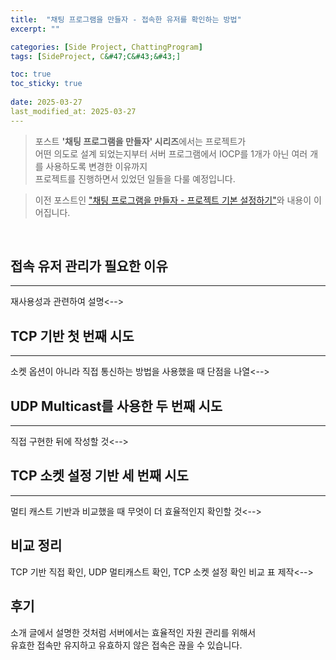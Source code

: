 ```yaml
---
title:  "채팅 프로그램을 만들자 - 접속한 유저를 확인하는 방법"
excerpt: ""

categories: [Side Project, ChattingProgram]
tags: [SideProject, C&#47;C&#43;&#43;]

toc: true
toc_sticky: true
 
date: 2025-03-27
last_modified_at: 2025-03-27
---
```


> 포스트 **'채팅 프로그램을 만들자' 시리즈**에서는 프로젝트가  
> 어떤 의도로 설계 되었는지부터 서버 프로그램에서 IOCP를 1개가 아닌 여러 개를 사용하도록 변경한 이유까지  
> 프로젝트를 진행하면서 있었던 일들을 다룰 예정입니다.  

> 이전 포스트인 ["채팅 프로그램을 만들자 - 프로젝트 기본 설정하기"](https://mgcllee.github.io/posts/ChattingProgram01/)와 내용이 이어집니다.  

<br/>

## 접속 유저 관리가 필요한 이유
---

<!-->재사용성과 관련하여 설명<-->

<br/>

## TCP 기반 첫 번째 시도
---

<!-->소켓 옵션이 아니라 직접 통신하는 방법을 사용했을 때 단점을 나열<-->

<br/>

## UDP Multicast를 사용한 두 번째 시도
---

<!-->직접 구현한 뒤에 작성할 것<-->

<br/>

## TCP 소켓 설정 기반 세 번째 시도
---

<!-->멀티 캐스트 기반과 비교했을 때 무엇이 더 효율적인지 확인할 것<-->

<br/>

## 비교 정리

<!-->TCP 기반 직접 확인, UDP 멀티캐스트 확인, TCP 소켓 설정 확인 비교 표 제작<-->

<br/>

## 후기

소개 글에서 설명한 것처럼 서버에서는 효율적인 자원 관리를 위해서  
유효한 접속만 유지하고 유효하지 않은 접속은 끊을 수 있습니다.  


